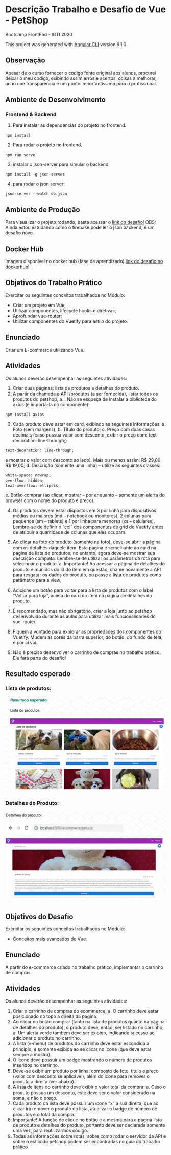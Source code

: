 # Descrição Trabalho e Desafio de Vue - PetShop

Bootcamp FrontEnd - IGTI 2020

This project was generated with [Angular CLI](https://github.com/angular/angular-cli) version 9.1.0.

## Observação

Apesar de o curso fornecer o codigo fonte original aos alunos, procurei deixar o meu codigo, exibindo assim erros e acertos, coisas a melhorar, acho que transparência é um ponto importantíssimo para o profissional.

## Ambiente de Desenvolvimento

### Frontend & Backend

1. Para instalar as dependencias do projeto no frontend.

```
npm install
```

2. Para rodar o projeto no frontend.

```
npm run serve
```

3. instalar o json-server para simular o backend

```
npm install -g json-server
```

4. para rodar o json server:

```
json-server --watch db.json
```

## Ambiente de Produção

Para visualizar o projeto rodando, basta acessar o [link do desafio!](https://fabi-igti-angular-desafio-2.web.app/)
OBS: Ainda estou estudando como o firebase pode ler o json backend, é um desafio novo.

## Docker Hub

Imagem disponível no docker hub (fase de aprendizado) [link do desafio no dockerhub!](https://hub.docker.com/r/fabianatavares/angular-despesas)

## Objetivos do Trabalho Prático

Exercitar os seguintes conceitos trabalhados no Módulo:

- Criar um projeto em Vue;
- Utilizar componentes, lifecycle hooks e diretivas;
- Aprofundar vue-router;
- Utilizar componentes do Vuetify para estilo do projeto.

## Enunciado

Criar um E-commerce utilizando Vue.

## Atividades

Os alunos deverão desempenhar as seguintes atividades:

1. Criar duas páginas: lista de produtos e detalhes do produto.
2. A partir da chamada a API /produtos (a ser fornecida), listar todos os produtos do
   petshop;
   a. . Não se esqueça de instalar a biblioteca do axios (e importá-la no
   componente)!

```
npm install axios
```

3. Cada produto deve estar em card, exibindo as seguintes informações:
   a. Foto (sem margens);
   b. Título do produto;
   c. Preço com duas casas decimais (caso possua valor com desconto, exibir o
   preço com: text-decoration: line-through;)

```
text-decoration: line-through;
```

e mostrar o valor com desconto ao lado). Mais ou menos assim: R$ 29,00 R$
19,00;
d. Descrição (somente uma linha) – utilize as seguintes classes:

```
white-space: nowrap;
overflow: hidden;
text-overflow: ellipsis;
```

e. Botão comprar (ao clicar, mostrar – por enquanto – somente um alerta do
browser com o nome do produto e preço).

4. Os produtos devem estar dispostos em 3 por linha para dispositivos médios ou
   maiores (md – notebook ou monitores), 2 colunas para pequenos (sm – tablets) e 1
   por linha para menores (xs – celulares). Lembre-se de definir o “col” dos
   componentes de grid do Vuetify antes de atribuir a quantidade de colunas que eles
   ocupam.
5. Ao clicar na foto do produto (somente na foto), deve-se abrir a página com os
   detalhes daquele item. Esta página é semelhante ao card na página de lista de
   produtos; no entanto, agora deve-se mostrar sua descrição completa. Lembre-se de
   utilizar os parâmetros da rota para selecionar o produto.
   a. Importante! Ao acessar a página de detalhes do produto e munidos do id do
   item em questão, chame novamente a API para resgatar os dados do produto,
   ou passe a lista de produtos como parâmetro para a view;

6. Adicione um botão para voltar para a lista de produtos com o label “Voltar para loja”,
   acima do card do item na página de detalhes do produto.
7. É recomendado, mas não obrigatório, criar a loja junto ao petshop desenvolvido
   durante as aulas para utilizar mais funcionalidades do vue-router.
8. Fiquem a vontade para explorar as propriedades dos componentes do Vuetify.
   Mudem as cores da barra superior, do botão, do fundo de tela, e por aí vai.
9. Não é preciso desenvolver o carrinho de compras no trabalho prático. Ele fará parte
   do desafio!

## Resultado esperado

### Lista de produtos:

![alt text](https://github.com/FabianaTavares/modulo4-VUE-trabalho-desafio/blob/main/src/assets/imgs/imagem_resultado_esperado.PNG)

### Detalhes do Produto:

![alt text](https://github.com/FabianaTavares/modulo4-VUE-trabalho-desafio/blob/main/src/assets/imgs/imagem_resultado_esperado_detalhes.PNG)

## Objetivos do Desafio

Exercitar os seguintes conceitos trabalhados no Módulo:

- Conceitos mais avançados do Vue.

## Enunciado

A partir do e-commerce criado no trabalho prático, implementar o carrinho de compras.

## Atividades

Os alunos deverão desempenhar as seguintes atividades:

1. Criar o carrinho de compras do ecommerce;
   a. O carrinho deve estar posicionado no topo a direita da página.
2. Ao clicar no botão comprar (tanto na lista de produtos quanto na página de detalhes
   do produto), o produto deve, então, ser listado no carrinho;
   a. Um alerta verde também deve ser exibido, indicando sucesso ao adicionar o
   produto no carrinho.
3. A lista (v-menu) de produtos do carrinho deve estar escondida a princípio, e somente
   exibida ao se clicar no ícone (que deve estar sempre a mostra).
4. O ícone deve possuir um badge mostrando o número de produtos inseridos no
   carrinho.
5. Deve-se exibir um produto por linha, composto de foto, título e preço (valor com
   desconto se aplicável), além do ícone para remover o produto a direita (ver abaixo).
6. A lista de itens do carrinho deve exibir o valor total da compra:
   a. Caso o produto possua um desconto, este deve ser o valor considerado na
   soma, e não o preço.
7. Cada produto da lista deve possuir um ícone “x” a sua direita, que ao clicar irá
   remover o produto da lista, atualizar o badge de número de produtos e o total da
   compra.
8. Importante! A função de clique no botão é a mesma para a página lista de produto e
   detalhes do produto, portanto deve ser declarada somente uma vez, para
   reutilizarmos código.
9. Todas as informações sobre rotas, sobre como rodar o servidor da API e sobre o
   estilo do petshop podem ser encontradas no guia do trabalho prático
